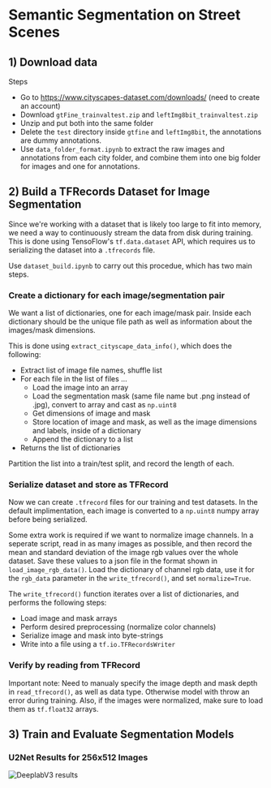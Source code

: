 # Semantic Segmentation on Street Scenes

## 1) Download data

Steps
- Go to https://www.cityscapes-dataset.com/downloads/ (need to create an account)
- Download `gtFine_trainvaltest.zip` and `leftImg8bit_trainvaltest.zip`
- Unzip and put both into the same folder
- Delete the `test` directory inside `gtfine` and `leftImg8bit`, the annotations are dummy annotations.
- Use `data_folder_format.ipynb` to extract the raw images and annotations from each city folder, and combine them into one big folder for images and one for annotations.



## 2) Build a TFRecords Dataset for Image Segmentation

Since we're working with a dataset that is likely too large to fit into memory, we need a way to continuously stream the data from disk during training. This is done using TensoFlow's `tf.data.dataset` API, which requires us to serializing the dataset into a `.tfrecords` file.

Use `dataset_build.ipynb` to carry out this procedue, which has two main steps.

### Create a dictionary for each image/segmentation pair

We want a list of dictionaries, one for each image/mask pair. Inside each dictionary should be the unique file path as well as information about the images/mask dimensions. 

This is done using `extract_cityscape_data_info()`, which does the following:
- Extract list of image file names, shuffle list
- For each file in the list of files ...
    - Load the image into an array
    - Load the segmentation mask (same file name but .png instead of .jpg), convert to array and cast as `np.uint8`
    - Get dimensions of image and mask
    - Store location of image and mask, as well as the image dimensions and labels, inside of a dictionary
    - Append the dictionary to a list
- Returns the list of dictionaries

Partition the list into a train/test split, and record the length of each.
    
### Serialize dataset and store as TFRecord

Now we can create `.tfrecord` files for our training and test datasets. In the default implimentation, each image is converted to a `np.uint8` numpy array before being serialized. 

Some extra work is required if we want to normalize image channels. In a seperate script, read in as many images as possible, and then record the mean and standard deviation of the image rgb values over the whole dataset. Save these values to a json file in the format shown in `load_image_rgb_data()`.  Load the dictionary of channel rgb data, use it for the `rgb_data` parameter in the `write_tfrecord()`, and set `normalize=True`. 


The `write_tfrecord()` function iterates over a list of dictionaries, and performs the following steps:
- Load image and mask arrays
- Perform desired preprocessing (normalize color channels)
- Serialize image and mask into byte-strings
- Write into a file using a `tf.io.TFRecordsWriter`


### Verify by reading from TFRecord

Important note: Need to manualy specify the image depth and mask depth in `read_tfrecord()`, as well as data type. Otherwise model with throw an error during training. Also, if the images were normalized, make sure to load them as `tf.float32` arrays.


## 3) Train and Evaluate Segmentation Models

### U2Net Results for 256x512 Images

![DeeplabV3 results](deeplabv3_xception_iou_scores.png)